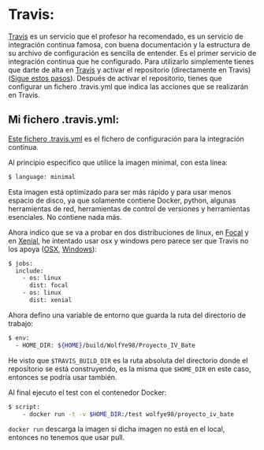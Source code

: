 # Travis:
[Travis](https://travis-ci.com) es un servicio que el profesor ha recomendado, es un servicio de integración continua famosa, con buena documentación y la estructura de su archivo de configuración es sencilla de entender.
Es el primer servicio de integración continua que he configurado. Para utilizarlo simplemente tienes que darte de alta en
[Travis](https://travis-ci.com) y activar el repositorio (directamente en Travis)([Sigue estos pasos](https://travis-ci.com/getting_started)).
Después de activar el repositorio, tienes que configurar un fichero .travis.yml que indica las acciones que se realizarán en Travis.

## Mi fichero .travis.yml:
[Este fichero .travis.yml](https://github.com/WolfYe98/Proyecto_IV_Bate/blob/master/.travis.yml) es el fichero de configuración para la integración continua.

Al principio especifico que utilice la imagen minimal, con esta línea:
```bash
$ language: minimal
```
Esta imagen está optimizado para ser más rápido y para usar menos espacio de disco, ya que solamente contiene Docker, python, algunas herramientas de red, herramientas de control de versiones y herramientas esenciales. No contiene nada más.

Ahora indico que se va a probar en dos distribuciones de linux, en [Focal](https://docs.travis-ci.com/user/reference/focal/) y en [Xenial](https://docs.travis-ci.com/user/reference/xenial/), he intentado usar osx y windows pero parece ser que Travis no los apoya ([OSX](https://github.com/travis-ci/travis-ci/issues/5738), [Windows](https://travis-ci.community/t/docker-linux-containers-on-windows/301/8)):
```bash
$ jobs:
  include:
    - os: linux
      dist: focal
    - os: linux
      dist: xenial
```
Ahora defino una variable de entorno que guarda la ruta del directorio de trabajo:
```bash
$ env:
  - HOME_DIR: ${HOME}/build/WolfYe98/Proyecto_IV_Bate
```
He visto que ```$TRAVIS_BUILD_DIR``` es la ruta absoluta del directorio donde el repositorio se está construyendo, es la misma que ```$HOME_DIR``` en este caso, entonces se podría usar también.

Al final ejecuto el test con el contenedor Docker:
```bash
$ script:
    - docker run -t -v $HOME_DIR:/test wolfye98/proyecto_iv_bate
```
```docker run``` descarga la imagen si dicha imagen no está en el local, entonces no tenemos que usar pull.
